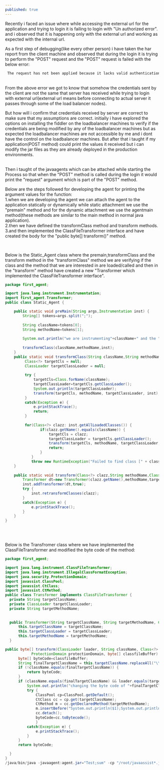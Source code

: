 ```yaml
---
published: true
---
```

Recently i faced an issue where while accessing the external url for the application and trying to login it is failing to login with "Un authorized error". and i observed that it is happening only with the external url and working as expected with the internal url.<br/>

As a first step of debugging(like every other person) i have taken the har report from the client machine and observed that during the login it is trying to perform the "POST" request and the "POST" request is failed with the below error:<br/>
```java
 The request has not been applied because it lacks valid authentication credentials for the target resource
 ```
 <br/>
From the above error we got to know that somehow the credentials sent by the client are not the same that server has received while trying to login with external url(external url means before connecting to actual server it passes through some of the load balancer nodes).
<br/>

But how will i confirm that credentials received by server are correct to make sure that my assumptions are correct. initially i have explored the options on installing the fiddler on the loadbalancer machines to verify if the credentials are being modified by any of the loadbalancer machines but as expected the loadbalancer machines are not accessible by me and i dont have the control on the loadbalancer machines. But after that i taught if my application(POST method) could print the values it received but i can modify the jar files as they are already deployed in the production environments.
<br/><br/>

Then i taught of the javaagents which can be attached while starting the Process so that when the "POST" method is called during the login it would print the "request" argument which is part of the "POST" method.
<br/>

Below are the steps followed for developing the agent for printing the argument values for the function:<br/>
1.when we are developing the agent we can attach the agent to the application statically or dynamically while static attachment we use the "premain" method and for the dynamic attachment we use the agentmain method(these methods are similar to the main method in normal java application).<br/>
2.then we have defined the transformClass method and transform methods.<br/>
3.and then implemented the ClassFileTransformer interface and have created the body for the "public byte[] transform()" method.<br/>

<br/>

Below is the Static_Agent class where the premain,transformClass and the transform method in the "transformClass" method we are verifying if the class and the method that we are interested in are loaded/called and then in the "transform" method  have created a new "Transformer which implemented the ClassFileTransformer interface".<br/>

```java
package first_agent;

import java.lang.instrument.Instrumentation;
import first_agent.Transformer;
public class Static_Agent {

	public static void preMain(String args,Instrumentation inst) {
		String[] tokens=args.split(";");
		
		String className=tokens[0];
		String methodName=tokens[1];
		
		System.out.println("we are instrumenting"+className+" and the "+methodName+" method");
		
		transformClass(className,methodName,inst);
	}
	public static void transformClass(String className,String methodName,Instrumentation inst) {
		 Class<?> targetCls = null;
	     ClassLoader targetClassLoader = null;
	     
	     try {
	    	 targetCls=Class.forName(className);
	    	 targetClassLoader=targetCls.getClassLoader();
	    	 System.out.println(targetClassLoader);
             transform(targetCls, methodName, targetClassLoader, inst);
	     }
	     catch(Exception e) {
	    	 e.printStackTrace();
	    	 return;
	     }
	     
	     for(Class<?> clazz: inst.getAllLoadedClasses()) {
	            if(clazz.getName().equals(className)) {
	                targetCls = clazz;
	                targetClassLoader = targetCls.getClassLoader();
	                transform(targetCls, methodName, targetClassLoader, inst);
	                return;
	            }
	        }
	        throw new RuntimeException("Failed to find class [" + className + "]");
	}
	
	public static void transform(Class<?> clazz,String methodName,ClassLoader targetClassLoader,Instrumentation inst) {
		Transformer dt=new Transformer(clazz.getName(),methodName,targetClassLoader);
		inst.addTransformer(dt,true);
		try {
			inst.retransformClasses(clazz);
		}
		catch(Exception e) {
			e.printStackTrace();
		}
	}
}
```
<br/><br/>

Below is the Transfromer class where we have implemented the ClassFileTransformer and modified the byte code of the method:<br/>
```java
package first_agent;

import java.lang.instrument.ClassFileTransformer;
import java.lang.instrument.IllegalClassFormatException;
import java.security.ProtectionDomain;
import javassist.ClassPool;
import javassist.CtClass;
import javassist.CtMethod;
public class Transformer implements ClassFileTransformer {
  private String targetClassName;
  private ClassLoader targetClassLoader;
  private String targetMethodName;
  
  
  public Transformer(String targetClassName, String targetMethodName, ClassLoader targetClassLoader) {
      this.targetClassName = targetClassName;
      this.targetClassLoader = targetClassLoader;
      this.targetMethodName = targetMethodName;
  }

public byte[] transform(ClassLoader loader, String className, Class<?> classBeingRedefined,
            ProtectionDomain protectionDomain, byte[] classfileBuffer) throws IllegalClassFormatException{
	  byte[] byteCode=classfileBuffer;
      String finalTargetClassName = this.targetClassName.replaceAll("\\.", "/");
      if (!className.equals(finalTargetClassName)) {
          return byteCode;
      }
      if (className.equals(finalTargetClassName) && loader.equals(targetClassLoader)) {
    	  System.out.println("changing the byte code of "+finalTargetClassName);
    	  try {
    		  ClassPool cp=ClassPool.getDefault();
    		  CtClass cc = cp.get(targetClassName);
              CtMethod m = cc.getDeclaredMethod(targetMethodName);
              m.insertBefore("System.out.println($1);System.out.println($2);");
              cc.detach();
              byteCode=cc.toBytecode();
              }
    	  catch(Exception e) {
    		  e.printStackTrace();
    	  }
      }
	  return byteCode;

  }
}
/java/bin/java -javaagent:agent.jar="Test;sum" -cp "/root/javaassist*.jar:Test.jar" Test
```
